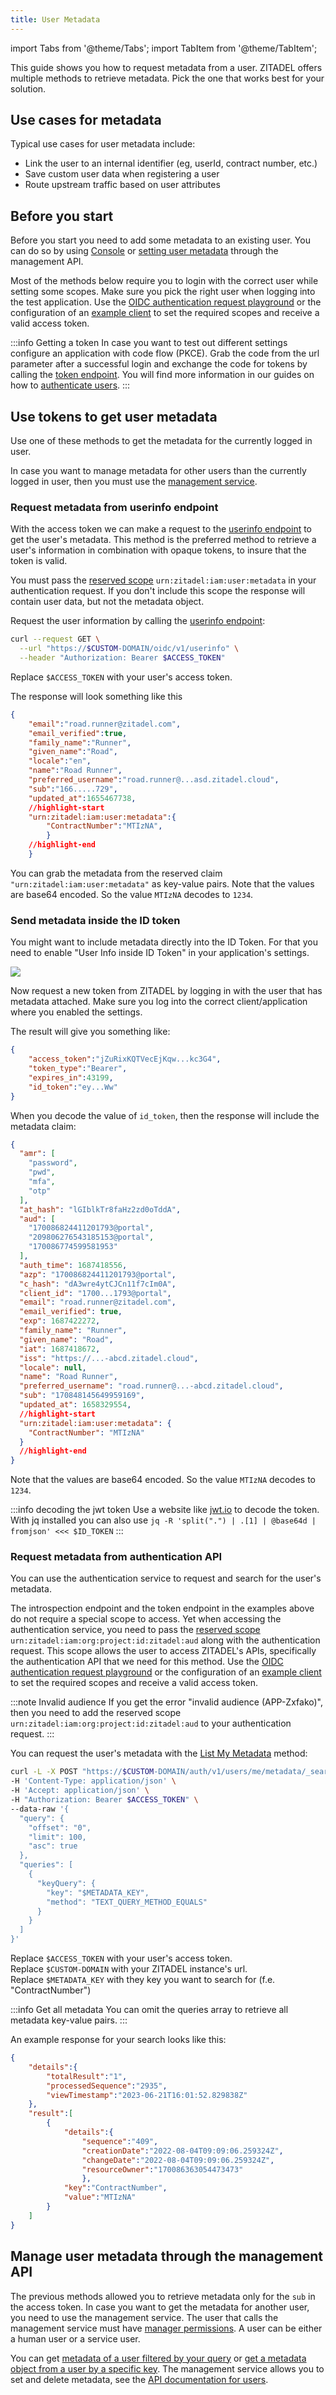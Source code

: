 ```yaml
---
title: User Metadata
---
```


import Tabs from '@theme/Tabs';
import TabItem from '@theme/TabItem';

This guide shows you how to request metadata from a user.
ZITADEL offers multiple methods to retrieve metadata.
Pick the one that works best for your solution.

## Use cases for metadata

Typical use cases for user metadata include:

- Link the user to an internal identifier (eg, userId, contract number, etc.)
- Save custom user data when registering a user
- Route upstream traffic based on user attributes

## Before you start

Before you start you need to add some metadata to an existing user.
You can do so by using [Console](../console/users) or [setting user metadata](/docs/apis/resources/mgmt/management-service-set-user-metadata) through the management API.

Most of the methods below require you to login with the correct user while setting some scopes.
Make sure you pick the right user when logging into the test application.
Use the [OIDC authentication request playground](/docs/apis/openidoauth/authrequest) or the configuration of an [example client](/docs/sdk-examples/introduction) to set the required scopes and receive a valid access token.

:::info Getting a token
In case you want to test out different settings configure an application with code flow (PKCE).
Grab the code from the url parameter after a successful login and exchange the code for tokens by calling the [token endpoint](/docs/apis/openidoauth/endpoints#token_endpoint).
You will find more information in our guides on how to [authenticate users](/docs/guides/integrate/login/oidc/login-users).
:::

## Use tokens to get user metadata

Use one of these methods to get the metadata for the currently logged in user.

In case you want to manage metadata for other users than the currently logged in user, then you must use the [management service](#manage-user-metadata-through-the-management-api).

### Request metadata from userinfo endpoint

With the access token we can make a request to the [userinfo endpoint](/docs/apis/openidoauth/endpoints#introspection_endpoint) to get the user's metadata.
This method is the preferred method to retrieve a user's information in combination with opaque tokens, to insure that the token is valid.

You must pass the [reserved scope](/docs/apis/openidoauth/scopes#reserved-scopes) `urn:zitadel:iam:user:metadata` in your authentication request.
If you don't include this scope the response will contain user data, but not the metadata object.

Request the user information by calling the [userinfo endpoint](/docs/apis/openidoauth/endpoints#introspection_endpoint):

```bash
curl --request GET \
  --url "https://$CUSTOM-DOMAIN/oidc/v1/userinfo" \
  --header "Authorization: Bearer $ACCESS_TOKEN"
```

Replace `$ACCESS_TOKEN` with your user's access token.  

The response will look something like this

```json
{
    "email":"road.runner@zitadel.com",
    "email_verified":true,
    "family_name":"Runner",
    "given_name":"Road",
    "locale":"en",
    "name":"Road Runner",
    "preferred_username":"road.runner@...asd.zitadel.cloud",
    "sub":"166.....729",
    "updated_at":1655467738,
    //highlight-start
    "urn:zitadel:iam:user:metadata":{
        "ContractNumber":"MTIzNA",
        }
    //highlight-end
    }
```

You can grab the metadata from the reserved claim `"urn:zitadel:iam:user:metadata"` as key-value pairs.
Note that the values are base64 encoded.
So the value `MTIzNA` decodes to `1234`.

### Send metadata inside the ID token

You might want to include metadata directly into the ID Token.
For that you need to enable "User Info inside ID Token" in your application's settings.

![](/img/console_projects_application_token_settings.png)

Now request a new token from ZITADEL by logging in with the user that has metadata attached.
Make sure you log into the correct client/application where you enabled the settings.

The result will give you something like:

```json
{
    "access_token":"jZuRixKQTVecEjKqw...kc3G4",
    "token_type":"Bearer",
    "expires_in":43199,
    "id_token":"ey...Ww"
}
```

When you decode the value of `id_token`, then the response will include the metadata claim:

```json
{
  "amr": [
    "password",
    "pwd",
    "mfa",
    "otp"
  ],
  "at_hash": "lGIblkTr8faHz2zd0oTddA",
  "aud": [
    "170086824411201793@portal",
    "209806276543185153@portal",
    "170086774599581953"
  ],
  "auth_time": 1687418556,
  "azp": "170086824411201793@portal",
  "c_hash": "dA3wre4ytCJCn11f7cIm0A",
  "client_id": "1700...1793@portal",
  "email": "road.runner@zitadel.com",
  "email_verified": true,
  "exp": 1687422272,
  "family_name": "Runner",
  "given_name": "Road",
  "iat": 1687418672,
  "iss": "https://...-abcd.zitadel.cloud",
  "locale": null,
  "name": "Road Runner",
  "preferred_username": "road.runner@...-abcd.zitadel.cloud",
  "sub": "170848145649959169",
  "updated_at": 1658329554,
  //highlight-start
  "urn:zitadel:iam:user:metadata": {
    "ContractNumber": "MTIzNA"
  }
  //highlight-end
}
```

Note that the values are base64 encoded.
So the value `MTIzNA` decodes to `1234`.

:::info decoding the jwt token
Use a website like [jwt.io](https://jwt.io/) to decode the token.  
With jq installed you can also use `jq -R 'split(".") | .[1] | @base64d | fromjson' <<< $ID_TOKEN`
:::

### Request metadata from authentication API

You can use the authentication service to request and search for the user's metadata.

The introspection endpoint and the token endpoint in the examples above do not require a special scope to access.
Yet when accessing the authentication service, you need to pass the [reserved scope](/docs/apis/openidoauth/scopes#reserved-scopes) `urn:zitadel:iam:org:project:id:zitadel:aud` along with the authentication request.
This scope allows the user to access ZITADEL's APIs, specifically the authentication API that we need for this method.
Use the [OIDC authentication request playground](/docs/apis/openidoauth/authrequest) or the configuration of an [example client](/docs/sdk-examples/introduction) to set the required scopes and receive a valid access token.

:::note Invalid audience
If you get the error "invalid audience (APP-Zxfako)", then you need to add the reserved scope `urn:zitadel:iam:org:project:id:zitadel:aud` to your authentication request.
:::

You can request the user's metadata with the [List My Metadata](/docs/apis/resources/auth/auth-service-list-my-metadata) method:

```bash
curl -L -X POST "https://$CUSTOM-DOMAIN/auth/v1/users/me/metadata/_search" \
-H 'Content-Type: application/json' \
-H 'Accept: application/json' \
-H "Authorization: Bearer $ACCESS_TOKEN" \
--data-raw '{
  "query": {
    "offset": "0",
    "limit": 100,
    "asc": true
  },
  "queries": [
    {
      "keyQuery": {
        "key": "$METADATA_KEY",
        "method": "TEXT_QUERY_METHOD_EQUALS"
      }
    }
  ]
}'
```

Replace `$ACCESS_TOKEN` with your user's access token.  
Replace `$CUSTOM-DOMAIN` with your ZITADEL instance's url.  
Replace `$METADATA_KEY` with they key you want to search for (f.e. "ContractNumber")

:::info Get all metadata
You can omit the queries array to retrieve all metadata key-value pairs.
:::

An example response for your search looks like this:

```json
{
    "details":{
        "totalResult":"1",
        "processedSequence":"2935",
        "viewTimestamp":"2023-06-21T16:01:52.829838Z"
    },
    "result":[
        {
            "details":{
                "sequence":"409",
                "creationDate":"2022-08-04T09:09:06.259324Z",
                "changeDate":"2022-08-04T09:09:06.259324Z",
                "resourceOwner":"170086363054473473"
                },
            "key":"ContractNumber",
            "value":"MTIzNA"
        }
    ]
}
```

## Manage user metadata through the management API

The previous methods allowed you to retrieve metadata only for the `sub` in the access token.
In case you want to get the metadata for another user, you need to use the management service.
The user that calls the management service must have [manager permissions](/docs/guides/manage/console/managers).
A user can be either a human user or a service user.

You can get [metadata of a user filtered by your query](/docs/apis/resources/mgmt/management-service-list-user-metadata) or [get a metadata object from a user by a specific key](/docs/apis/resources/mgmt/management-service-get-user-metadata).
The management service allows you to set and delete metadata, see the [API documentation for users](/docs/apis/resources/mgmt/users).

